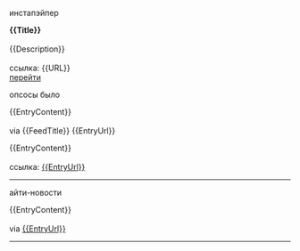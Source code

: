 инстапэйпер

<b>{{Title}}</b><br><br>
{{Description}}<br><br>
ссылка: {{URL}}<br><a href="{{URL}}">перейти</a>

опсосы было

{{EntryContent}}<br><br>
via {{FeedTitle}} {{EntryUrl}}

{{EntryContent}}<br><br>
ссылка: <a href="{{EntryUrl}}">{{EntryUrl}}</a><br><hr>

айти-новости

{{EntryContent}}<br><br>
via <a href="{{EntryUrl}}">{{EntryUrl}}</a><br><hr>
